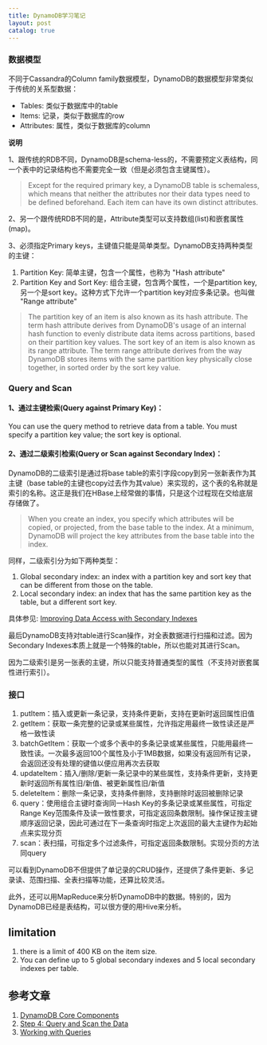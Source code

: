 ```yaml
---
title: DynamoDB学习笔记
layout: post
catalog: true
---
```



### 数据模型


不同于Cassandra的Column family数据模型，DynamoDB的数据模型非常类似于传统的关系型数据：

* Tables: 类似于数据库中的table
* Items: 记录，类似于数据库的row
* Attributes: 属性，类似于数据库的column

**说明**

1、跟传统的RDB不同，DynamoDB是schema-less的，不需要预定义表结构，同一个表中的记录结构也不需要完全一致（但是必须包含主键属性）。

> Except for the required primary key, a DynamoDB table is schemaless, which means that neither the attributes nor their data types need to be defined beforehand. Each item can have its own distinct attributes.

2、另一个跟传统RDB不同的是，Attribute类型可以支持数组(list)和嵌套属性(map)。

3、必须指定Primary keys，主键值只能是简单类型。DynamoDB支持两种类型的主键：

1. Partition Key: 简单主键，包含一个属性，也称为 "Hash attribute"
2. Partition Key and Sort Key: 组合主键，包含两个属性，一个是partition key, 另一个是sort key。这种方式下允许一个partition key对应多条记录。也叫做 "Range attribute"

> The partition key of an item is also known as its hash attribute. The term hash attribute derives from DynamoDB's usage of an internal hash function to evenly distribute data items across partitions, based on their partition key values.
The sort key of an item is also known as its range attribute. The term range attribute derives from the way DynamoDB stores items with the same partition key physically close together, in sorted order by the sort key value.


### Query and Scan

#### 1、通过主键检索(Query against Primary Key)：

You can use the query method to retrieve data from a table. You must specify a partition key value; the sort key is optional.


#### 2、通过二级索引检索(Query or Scan against Secondary Index)：

DynamoDB的二级索引是通过将base table的索引字段copy到另一张新表作为其主键（base table的主键也copy过去作为其value）来实现的，这个表的名称就是索引的名称。这正是我们在HBase上经常做的事情，只是这个过程现在交给底层存储做了。

> When you create an index, you specify which attributes will be copied, or projected, from the base table to the index. At a minimum, DynamoDB will project the key attributes from the base table into the index. 

同样，二级索引分为如下两种类型：

1. Global secondary index: an index with a partition key and sort key that can be different from those on the table.
2. Local secondary index: an index that has the same partition key as the table, but a different sort key.

具体参见: [Improving Data Access with Secondary Indexes](http://docs.aws.amazon.com/amazondynamodb/latest/developerguide/SecondaryIndexes.html)

最后DynamoDB支持对table进行Scan操作，对全表数据进行扫描和过滤。因为Secondary Indexes本质上就是一个特殊的table，所以也能对其进行Scan。

因为二级索引是另一张表的主键，所以只能支持普通类型的属性（不支持对嵌套属性进行索引）。


### 接口


1. putItem：插入或更新一条记录，支持条件更新，支持在更新时返回属性旧值
2. getItem：获取一条完整的记录或某些属性，允许指定用最终一致性读还是严格一致性读
3. batchGetItem：获取一个或多个表中的多条记录或某些属性，只能用最终一致性读。一次最多返回100个属性及小于1MB数据，如果没有返回所有记录，会返回还没有处理的键值以便应用再次去获取
4. updateItem：插入/删除/更新一条记录中的某些属性，支持条件更新，支持更新时返回所有属性旧/新值、被更新属性旧/新值
5. deleteItem：删除一条记录，支持条件删除，支持删除时返回被删除记录
6. query：使用组合主键时查询同一Hash Key的多条记录或某些属性，可指定Range Key范围条件及读一致性要求，可指定返回条数限制。操作保证按主键顺序返回记录，因此可通过在下一条查询时指定上次返回的最大主键作为起始点来实现分页
7. scan：表扫描，可指定多个过滤条件，可指定返回条数限制。实现分页的方法同query

可以看到DynamoDB不但提供了单记录的CRUD操作，还提供了条件更新、多记录读、范围扫描、全表扫描等功能，还算比较灵活。

此外，还可以用MapReduce来分析DynamoDB中的数据。特别的，因为DynamoDB已经是表结构，可以很方便的用Hive来分析。


limitation
----------

1. there is a limit of 400 KB on the item size.
2. You can define up to 5 global secondary indexes and 5 local secondary indexes per table.


参考文章
-------

1. [DynamoDB Core Components](http://docs.aws.amazon.com/amazondynamodb/latest/developerguide/HowItWorks.CoreComponents.html)
2. [Step 4: Query and Scan the Data](http://docs.aws.amazon.com/amazondynamodb/latest/gettingstartedguide/GettingStarted.Js.04.html)
3. [Working with Queries](http://docs.aws.amazon.com/amazondynamodb/latest/developerguide/Query.html)

